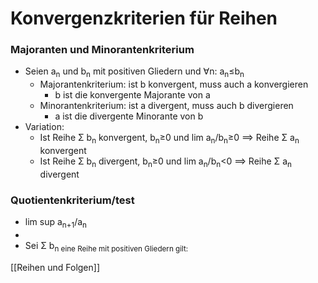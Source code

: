 # Konvergenzkriterien für Reihen
### Majoranten und Minorantenkriterium
+ Seien a<sub>n</sub> und b<sub>n</sub> mit positiven Gliedern und ∀n: a<sub>n</sub>≤b<sub>n</sub>
	+ Majorantenkriterium: ist b konvergent, muss auch a konvergieren
		+ b ist die konvergente Majorante von a
	+ Minorantenkriterium: ist a divergent, muss auch b divergieren
		+ a ist die divergente Minorante von b
+ Variation:
	+ Ist Reihe Σ b<sub>n</sub> konvergent, b<sub>n</sub>≥0 und lim a<sub>n</sub>/b<sub>n</sub>≥0 ==> Reihe Σ a<sub>n</sub> konvergent
	+  Ist Reihe Σ b<sub>n</sub> divergent, b<sub>n</sub>≥0 und lim a<sub>n</sub>/b<sub>n</sub><0 ==> Reihe Σ a<sub>n</sub> divergent

### Quotientenkriterium/test
+ lim sup a<sub>n+1</sub>/a<sub>n</sub>
+ 
+ Sei  Σ b<sub>n eine Reihe mit positiven Gliedern gilt: 

[[Reihen und Folgen]]



